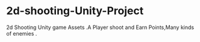 # 2d-shooting-Unity-Project
2d Shooting Unity game Assets .A Player shoot and Earn Points,Many kinds of enemies .
